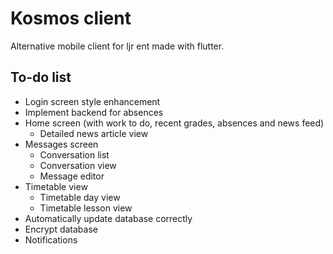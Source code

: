 # Kosmos client

Alternative mobile client for ljr ent made with flutter.

## To-do list

- Login screen style enhancement
- Implement backend for absences
- Home screen (with work to do, recent grades, absences and news feed)
  - Detailed news article view
- Messages screen
  - Conversation list
  - Conversation view
  - Message editor
- Timetable view
  - Timetable day view
  - Timetable lesson view
- Automatically update database correctly
- Encrypt database  
- Notifications
